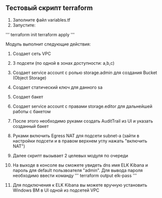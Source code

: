 ## Тестовый скрипт terraform 


1) Заполните файл variables.tf
2) Запустите:

'''
terraform init
terraform apply
'''

Модуль выполнит следующие действия:
1) Создает сеть VPC
2) 3 подсети (по одной в зонах доступности: a,b,c)
3) Создает service account с ролью storage.admin для создания Bucket (Object Storage)
4) Создает статический ключ для данного sa
5) Создает бакет
6) Создает service account с правами storage.editor для дальнейшей работы с бакетом
7) После этого необходимо руками создать AuditTrail из UI и указать созданный бакет
8) Руками включить Egress NAT для подсети subnet-a (зайти в настройки подсети и в правом верхнем углу нажать "включить NAT")
9) Далее скрипт вызывает 2 целевых модуля по очереди
10) На выходе в консоле вы сможете увидеть dns имя ELK Kibana и пароль для default пользвоателя "admin". Для вывода пароля необходимо ввести команду 
'''
 terraform output elk-pass
'''

11) Для подключения к ELK Kibana вы можете вручную установить Windows ВМ в UI одной из подсетей VPC

